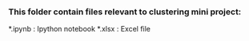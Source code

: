 ### This folder contain files relevant to clustering mini project:

*.ipynb : Ipython notebook
*.xlsx : Excel file
